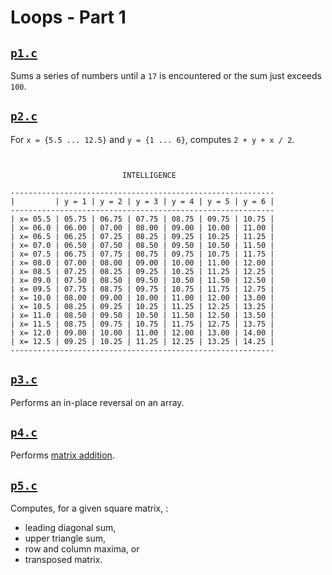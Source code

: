 # Loops - Part 1

## [`p1.c`](p1.c)

Sums a series of numbers until a `17` is encountered or the sum just exceeds `100`.

## [`p2.c`](p2.c)

For `x = {5.5 ... 12.5}` and `y = {1 ... 6}`, computes `2 + y + x / 2`.

```


                         INTELLIGENCE

-----------------------------------------------------------
|         | y = 1 | y = 2 | y = 3 | y = 4 | y = 5 | y = 6 |
-----------------------------------------------------------
| x= 05.5 | 05.75 | 06.75 | 07.75 | 08.75 | 09.75 | 10.75 |
| x= 06.0 | 06.00 | 07.00 | 08.00 | 09.00 | 10.00 | 11.00 |
| x= 06.5 | 06.25 | 07.25 | 08.25 | 09.25 | 10.25 | 11.25 |
| x= 07.0 | 06.50 | 07.50 | 08.50 | 09.50 | 10.50 | 11.50 |
| x= 07.5 | 06.75 | 07.75 | 08.75 | 09.75 | 10.75 | 11.75 |
| x= 08.0 | 07.00 | 08.00 | 09.00 | 10.00 | 11.00 | 12.00 |
| x= 08.5 | 07.25 | 08.25 | 09.25 | 10.25 | 11.25 | 12.25 |
| x= 09.0 | 07.50 | 08.50 | 09.50 | 10.50 | 11.50 | 12.50 |
| x= 09.5 | 07.75 | 08.75 | 09.75 | 10.75 | 11.75 | 12.75 |
| x= 10.0 | 08.00 | 09.00 | 10.00 | 11.00 | 12.00 | 13.00 |
| x= 10.5 | 08.25 | 09.25 | 10.25 | 11.25 | 12.25 | 13.25 |
| x= 11.0 | 08.50 | 09.50 | 10.50 | 11.50 | 12.50 | 13.50 |
| x= 11.5 | 08.75 | 09.75 | 10.75 | 11.75 | 12.75 | 13.75 |
| x= 12.0 | 09.00 | 10.00 | 11.00 | 12.00 | 13.00 | 14.00 |
| x= 12.5 | 09.25 | 10.25 | 11.25 | 12.25 | 13.25 | 14.25 |
-----------------------------------------------------------

```

## [`p3.c`](p3.c)

Performs an in-place reversal on an array.

## [`p4.c`](p4.c)

Performs [matrix addition](https://en.wikipedia.org/wiki/Matrix_addition).

## [`p5.c`](p5.c)

Computes, for a given square matrix, :

- leading diagonal sum,
- upper triangle sum,
- row and column maxima, or
- transposed matrix.
